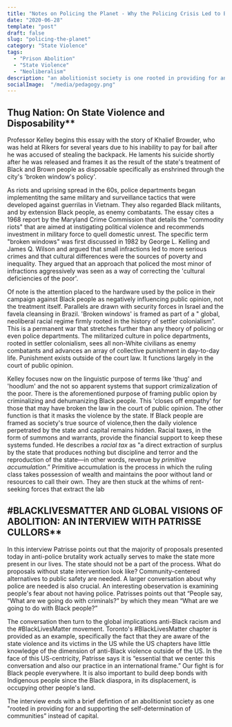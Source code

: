```yaml
---
title: "Notes on Policing the Planet - Why the Policing Crisis Led to Black Lives Matter - Part 1"
date: "2020-06-28"
template: "post"
draft: false
slug: "policing-the-planet"
category: "State Violence"
tags:
  - "Prison Abolition"
  - "State Violence" 
  - "Neoliberalism"
description: "an abolitionist society is one rooted in providing for and supporting the self-determination of communities instead of capital"
socialImage:  "/media/pedagogy.png"
---
```


## Thug Nation: On State Violence and Disposability**

Professor Kelley begins this essay with the story of Khalief Browder, who was held at Rikers for several years due to his inability to pay for bail after he was accused of stealing the backpack. He laments his suicide shortly after he was released and frames it as the result of the state's treatment of Black and Brown people as disposable specifically as enshrined through the city's 'broken window's policy'. 

As riots and uprising spread in the 60s, police departments began implementitng the same military and surveillance tactics that were developed against guerrilas in Vietnam. They also regarded Black militants, and by extension Black people, as enemy combatants. The essay cites a 1968 report by the Maryland Crime Commission that details the "commodity riots" that are aimed at instigating political violence and recommends investment in military force to quell domestic unrest. The specific term "broken windows" was first discussed in 1982 by George L. Kelling and James Q. Wilson and argued that small infractions led to more serious crimes and that cultural differences were the sources of poverty and inequality. They argued that an approach that policed the most minor of infractions aggressively was seen as a way of correcting the 'cultural deficiencies of the poor'. 

Of note is the attention placed to the hardware used by the police in their campaign against Black people as negatively influencing public opinion, not the treatment itself. Parallels are drawn with security forces in Israel and the favela cleansing in Brazil. 'Broken windows' is framed as part of a " global, neoliberal racial regime firmly rooted in the history of settler colonialism”. This is a permanent war that stretches further than any theory of policing or even police departments. The militarized culture in police departments, rooted in settler colonialism, sees all non-White civilians as enemy combatants and advances an array of collective punishment in day-to-day life. Punishment exists outside of the court law. It functions largely in the court of public opinion. 

Kelley focuses now on the linguistic purpose of terms like 'thug' and 'hoodlum' and the not so apparent systems that support crimizalization of the poor. There is the aforementioned purpose of framing public opion by criminalizing and dehumanizing Black people. This 'closes off empathy' for those that may have broken the law in the court of public opinion. The other function is that it masks the violence by the state. If Black people are framed as society's true source of violence,then the daily violence perpetrated by the state and capital remains hidden.  Racial taxes, in the form of summons and warrants, provide the financial support to keep these systems funded. He describes a *racial tax* as "a direct extraction of surplus by the state that produces nothing but discipline and terror and the reproduction of the state—in other words, revenue by *primitive accumulation*.” Primitive accumulation is the process in which the ruling class takes possession of wealth and maintains the poor without land or resources to call their own. They are then stuck at the whims of rent-seeking forces that extract the lab

## #BLACKLIVESMATTER AND GLOBAL VISIONS OF ABOLITION: AN INTERVIEW WITH PATRISSE CULLORS**

In this interview Patrisse points out that the majority of proposals presented today in anti-police brutality work actually serves to make the state more present in our lives. The state should not be a part of the process. What do proposals without state intervention look like? Community-centered alternatives to public safety are needed. A larger conversation about why police are needed is also crucial.  An interesting obeservation is examining people's fear about not having police. Patrisses points out that “People say, “What are we going do with criminals?” by which they mean “What are we going to do with Black people?”

The conversation then turn to the global implications anti-Black racism and the #BlackLivesMatter movement. Toronto's #BlackLivesMatter chapter is provided as an example, specifically the fact that they are aware of the state violence and its victims in the US while the US chapters have little knowledge of the dimension of anti-Black violence outside of the US. In the face of this US-centricity, Patrisse says it is “essential that we center this conversation and also our practice in an international frame.” Our fight is for Black people everywhere. It is also important to build deep bonds with Indigenous people since the Black diaspora, in its displacement, is occupying other people's land. 

The interview ends with a brief defintion of an abolitionist society as one "rooted in providing for and supporting the self-determination of communities” instead of capital. 